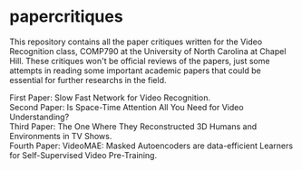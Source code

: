 # papercritiques
This repository contains all the paper critiques written for the Video Recognition class, COMP790 at the University of North Carolina at Chapel Hill.
These critiques won't be official reviews of the papers, just some attempts in reading some important academic papers that could be essential for further researchs in the field.

First Paper: Slow Fast Network for Video Recognition.
<br />
Second Paper: Is Space-Time Attention All You Need for Video Understanding?
<br />
Third Paper: The One Where They Reconstructed 3D Humans and Environments in TV Shows.
<br />
Fourth Paper: VideoMAE: Masked Autoencoders are data-efficient Learners for Self-Supervised Video Pre-Training.
